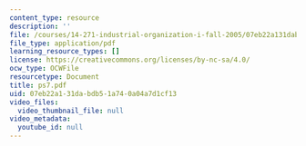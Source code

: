 ```yaml
---
content_type: resource
description: ''
file: /courses/14-271-industrial-organization-i-fall-2005/07eb22a131dabdb51a740a04a7d1cf13_ps7.pdf
file_type: application/pdf
learning_resource_types: []
license: https://creativecommons.org/licenses/by-nc-sa/4.0/
ocw_type: OCWFile
resourcetype: Document
title: ps7.pdf
uid: 07eb22a1-31da-bdb5-1a74-0a04a7d1cf13
video_files:
  video_thumbnail_file: null
video_metadata:
  youtube_id: null
---
```

